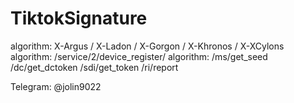 # TiktokSignature

algorithm: X-Argus / X-Ladon / X-Gorgon / X-Khronos / X-XCylons   
algorithm: /service/2/device_register/
algorithm: /ms/get_seed /dc/get_dctoken /sdi/get_token /ri/report

Telegram: @jolin9022
